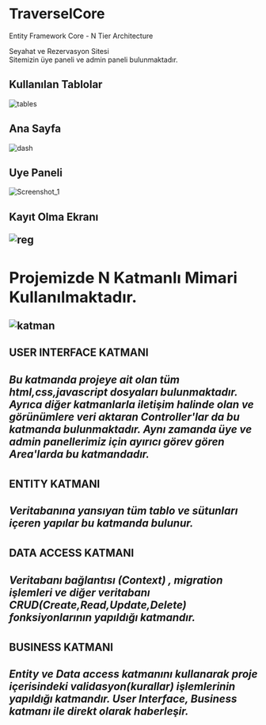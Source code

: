 # TraverselCore
Entity Framework Core - N Tier Architecture

Seyahat ve Rezervasyon Sitesi <br>
Sitemizin üye paneli ve admin paneli bulunmaktadır.

<h2>Kullanılan Tablolar</h2>

![tables](https://user-images.githubusercontent.com/76698070/211226001-887240e2-ac0b-4e71-a2a1-a3db89736a87.png)


<h2>Ana Sayfa</h2>


![dash](https://user-images.githubusercontent.com/76698070/211225962-722d687c-77ec-46f1-baa3-259c0fe5324a.png)


<h2>Uye Paneli</h2>

![Screenshot_1](https://user-images.githubusercontent.com/76698070/231805755-49fb9c0c-3d84-44dc-b6c7-f9cbce493760.png)
<h2>Kayıt Olma Ekranı<h/2>


![reg](https://user-images.githubusercontent.com/76698070/211226040-08c18d1a-8fe8-42a1-a39e-1e8a63230959.png)

<h2>Projemizde N Katmanlı Mimari Kullanılmaktadır.</h2>

![katman](https://user-images.githubusercontent.com/76698070/211226141-606231f4-a574-49ff-885f-d07cbf128486.png)

<h4> USER INTERFACE KATMANI</h4>
<h5>Bu katmanda projeye ait olan tüm html,css,javascript dosyaları bulunmaktadır. Ayrıca diğer katmanlarla iletişim halinde olan ve görünümlere veri aktaran Controller'lar da bu katmanda bulunmaktadır. Aynı zamanda üye ve admin panellerimiz için ayırıcı görev gören Area'larda bu katmandadır.</h5>

<h4>ENTITY KATMANI</h4>
<h5>Veritabanına yansıyan tüm tablo ve sütunları içeren yapılar bu katmanda bulunur.</h5>

<h4> DATA ACCESS KATMANI</h4>
<h5>Veritabanı bağlantısı (Context) , migration işlemleri ve diğer veritabanı CRUD(Create,Read,Update,Delete) fonksiyonlarının yapıldığı katmandır.</h5>

<h4> BUSINESS KATMANI</h4>
<h5>Entity ve Data access katmanını kullanarak proje içerisindeki validasyon(kurallar) işlemlerinin yapıldığı katmandır. User Interface, Business katmanı ile direkt olarak haberleşir.</h5>
